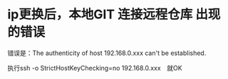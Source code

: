 # ip更换后，本地GIT 连接远程仓库 出现的错误
 
错误是：The authenticity of host 192.168.0.xxx can't be established.
 
执行ssh  -o StrictHostKeyChecking=no  192.168.0.xxx　就OK
